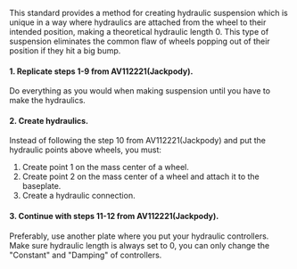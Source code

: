 This standard provides a method for creating hydraulic suspension which is unique in a way where hydraulics are attached from the wheel to their intended position,
making a theoretical hydraulic length 0. This type of suspension eliminates the common flaw of wheels popping out of their position if they hit a big bump.

#### 1. Replicate steps 1-9 from AV112221(Jackpody).
Do everything as you would when making suspension until you have to make the hydraulics.

#### 2. Create hydraulics.
Instead of following the step 10 from AV112221(Jackpody) and put the hydraulic points above wheels, you must:
1. Create point 1 on the mass center of a wheel.
2. Create point 2 on the mass center of a wheel and attach it to the baseplate.
3. Create a hydraulic connection.

#### 3. Continue with steps 11-12 from AV112221(Jackpody).
Preferably, use another plate where you put your hydraulic controllers.
Make sure hydraulic length is always set to 0, you can only change the "Constant" and "Damping" of controllers.
